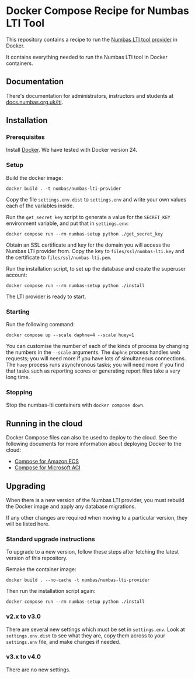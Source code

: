 # Docker Compose Recipe for Numbas LTI Tool

This repository contains a recipe to run the [Numbas LTI tool provider](https://docs.numbas.org.uk/lti) in Docker.

It contains everything needed to run the Numbas LTI tool in Docker containers.

## Documentation

There's documentation for administrators, instructors and students at [docs.numbas.org.uk/lti](https://docs.numbas.org.uk/lti).

## Installation

### Prerequisites

Install [Docker](https://docs.docker.com/engine/install/).
We have tested with Docker version 24.

### Setup

Build the docker image:

```
docker build . -t numbas/numbas-lti-provider
```

Copy the file `settings.env.dist` to `settings.env` and write your own values each of the variables inside.

Run the `get_secret_key` script to generate a value for the `SECRET_KEY` environment variable, and put that in `settings.env`:

```
docker compose run --rm numbas-setup python ./get_secret_key
```

Obtain an SSL certificate and key for the domain you will access the Numbas LTI provider from. Copy the key to `files/ssl/numbas-lti.key` and the certificate to `files/ssl/numbas-lti.pem`.

Run the installation script, to set up the database and create the superuser account:

```
docker compose run --rm numbas-setup python ./install
```

The LTI provider is ready to start.

### Starting

Run the following command:

```
docker compose up --scale daphne=4 --scale huey=1
```

You can customise the number of each of the kinds of process by changing the numbers in the `--scale` arguments.
The `daphne` process handles web requests; you will need more if you have lots of simultaneous connections.
The `huey` process runs asynchronous tasks; you will need more if you find that tasks such as reporting scores or generating report files take a very long time.

### Stopping

Stop the numbas-lti containers with `docker compose down`.

## Running in the cloud

Docker Compose files can also be used to deploy to the cloud. See the following documents for more information about deploying Docker to the cloud:
 - [Compose for Amazon ECS](https://docs.docker.com/engine/context/ecs-integration/)
 - [Compose for Microsoft ACI](https://docs.docker.com/engine/context/aci-integration/)

## Upgrading

When there is a new version of the Numbas LTI provider, you must rebuild the Docker image and apply any database migrations.

If any other changes are required when moving to a particular version, they will be listed here.

### Standard upgrade instructions

To upgrade to a new version, follow these steps after fetching the latest version of this repository.

Remake the container image:

```
docker build . --no-cache -t numbas/numbas-lti-provider
```

Then run the installation script again:

```
docker compose run --rm numbas-setup python ./install
```

### v2.x to v3.0

There are several new settings which must be set in `settings.env`.
Look at `settings.env.dist` to see what they are, copy them across to your `settings.env` file, and make changes if needed.

### v3.x to v4.0

There are no new settings.

